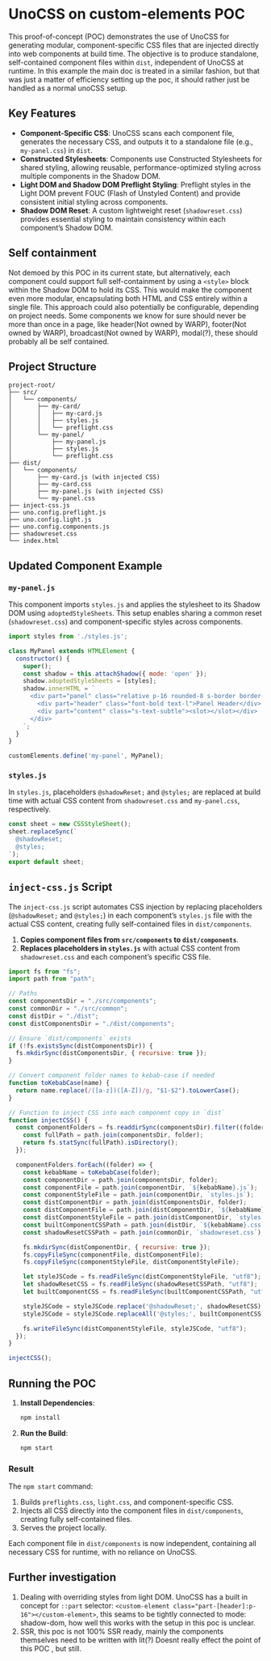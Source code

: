 
# UnoCSS on custom-elements POC

This proof-of-concept (POC) demonstrates the use of UnoCSS for generating modular, component-specific CSS files that are injected directly into web components at build time. The objective is to produce standalone, self-contained component files within `dist`, independent of UnoCSS at runtime. In this example the main doc is treated in a similar fashion, but that was just a matter of efficiency setting up the poc, it should rather just be handled as a normal unoCSS setup.


## Key Features

- **Component-Specific CSS**: UnoCSS scans each component file, generates the necessary CSS, and outputs it to a standalone file (e.g., `my-panel.css`) in `dist`.
- **Constructed Stylesheets**: Components use Constructed Stylesheets for shared styling, allowing reusable, performance-optimized styling across multiple components in the Shadow DOM.
- **Light DOM and Shadow DOM Preflight Styling**: Preflight styles in the Light DOM prevent FOUC (Flash of Unstyled Content) and provide consistent initial styling across components.
- **Shadow DOM Reset**: A custom lightweight reset (`shadowreset.css`) provides essential styling to maintain consistency within each component’s Shadow DOM.

## Self containment
Not demoed by this POC in its current state, but alternatively, each component could support full self-containment by using a `<style>` block within the Shadow DOM to hold its CSS. This would make the component even more modular, encapsulating both HTML and CSS entirely within a single file. This approach could also potentially be configurable, depending on project needs. Some components we know for sure should never be more than once in a page, like header(Not owned by WARP), footer(Not owned by WARP), broadcast(Not owned by WARP), modal(?), these should probably all be self contained. 

## Project Structure

```
project-root/
├── src/
│   └── components/
│       ├── my-card/
│       │   ├── my-card.js
│       │   ├── styles.js
│       │   └── preflight.css
│       └── my-panel/
│           ├── my-panel.js
│           ├── styles.js
│           └── preflight.css
├── dist/
│   └── components/
│       ├── my-card.js (with injected CSS)
│       ├── my-card.css
│       ├── my-panel.js (with injected CSS)
│       └── my-panel.css
├── inject-css.js
├── uno.config.preflight.js
├── uno.config.light.js
├── uno.config.components.js
├── shadowreset.css
└── index.html
```

## Updated Component Example

### `my-panel.js`

This component imports `styles.js` and applies the stylesheet to its Shadow DOM using `adoptedStyleSheets`. This setup enables sharing a common reset (`shadowreset.css`) and component-specific styles across components.

```javascript
import styles from './styles.js';

class MyPanel extends HTMLElement {
  constructor() {
    super();
    const shadow = this.attachShadow({ mode: 'open' });
    shadow.adoptedStyleSheets = [styles];
    shadow.innerHTML = `
      <div part="panel" class="relative p-16 rounded-8 s-border border-2">
        <div part="header" class="font-bold text-l">Panel Header</div>
        <div part="content" class="s-text-subtle"><slot></slot></div>
      </div>
    `;
  }
}

customElements.define('my-panel', MyPanel);
```

### `styles.js`

In `styles.js`, placeholders `@shadowReset;` and `@styles;` are replaced at build time with actual CSS content from `shadowreset.css` and `my-panel.css`, respectively.

```javascript
const sheet = new CSSStyleSheet();
sheet.replaceSync(`
  @shadowReset;
  @styles;
`);
export default sheet;
```

## `inject-css.js` Script

The `inject-css.js` script automates CSS injection by replacing placeholders (`@shadowReset;` and `@styles;`) in each component’s `styles.js` file with the actual CSS content, creating fully self-contained files in `dist/components`.

1. **Copies component files from `src/components` to `dist/components`**.
2. **Replaces placeholders in `styles.js`** with actual CSS content from `shadowreset.css` and each component’s specific CSS file.

```javascript
import fs from "fs";
import path from "path";

// Paths
const componentsDir = "./src/components";
const commonDir = "./src/common";
const distDir = "./dist";
const distComponentsDir = "./dist/components";

// Ensure `dist/components` exists
if (!fs.existsSync(distComponentsDir)) {
  fs.mkdirSync(distComponentsDir, { recursive: true });
}

// Convert component folder names to kebab-case if needed
function toKebabCase(name) {
  return name.replace(/([a-z])([A-Z])/g, "$1-$2").toLowerCase();
}

// Function to inject CSS into each component copy in `dist`
function injectCSS() {
  const componentFolders = fs.readdirSync(componentsDir).filter((folder) => {
    const fullPath = path.join(componentsDir, folder);
    return fs.statSync(fullPath).isDirectory();
  });

  componentFolders.forEach((folder) => {
    const kebabName = toKebabCase(folder);
    const componentDir = path.join(componentsDir, folder);
    const componentFile = path.join(componentDir, `${kebabName}.js`);
    const componentStyleFile = path.join(componentDir, `styles.js`);
    const distComponentDir = path.join(distComponentsDir, folder);
    const distComponentFile = path.join(distComponentDir, `${kebabName}.js`);
    const distComponentStyleFile = path.join(distComponentDir, `styles.js`);
    const builtComponentCSSPath = path.join(distDir, `${kebabName}.css`);
    const shadowResetCSSPath = path.join(commonDir, `shadowreset.css`);

    fs.mkdirSync(distComponentDir, { recursive: true });
    fs.copyFileSync(componentFile, distComponentFile);
    fs.copyFileSync(componentStyleFile, distComponentStyleFile);

    let styleJSCode = fs.readFileSync(distComponentStyleFile, "utf8");
    let shadowResetCSS = fs.readFileSync(shadowResetCSSPath, "utf8");
    let builtComponentCSS = fs.readFileSync(builtComponentCSSPath, "utf8");

    styleJSCode = styleJSCode.replace('@shadowReset;', shadowResetCSS);
    styleJSCode = styleJSCode.replaceAll('@styles;', builtComponentCSS);

    fs.writeFileSync(distComponentStyleFile, styleJSCode, "utf8");
  });
}

injectCSS();
```

## Running the POC

1. **Install Dependencies**:
   ```bash
   npm install
   ```

2. **Run the Build**:
   ```bash
   npm start
   ```

### Result
The `npm start` command:
1. Builds `preflights.css`, `light.css`, and component-specific CSS.
2. Injects all CSS directly into the component files in `dist/components`, creating fully self-contained files.
3. Serves the project locally.

Each component file in `dist/components` is now independent, containing all necessary CSS for runtime, with no reliance on UnoCSS.


## Further investigation
1. Dealing with overriding styles from light DOM. UnoCSS has a built in concept for `::part` selector:  `<custom-element class="part-[header]:p-16"></custom-element>`, this seams to be tightly connected to mode: shadow-dom,  how well this works with the setup in this poc is unclear. 
2. SSR, this poc is not 100% SSR ready, mainly the components themselves need to be written with lit(?) Doesnt really effect the point of this POC , but still. 
